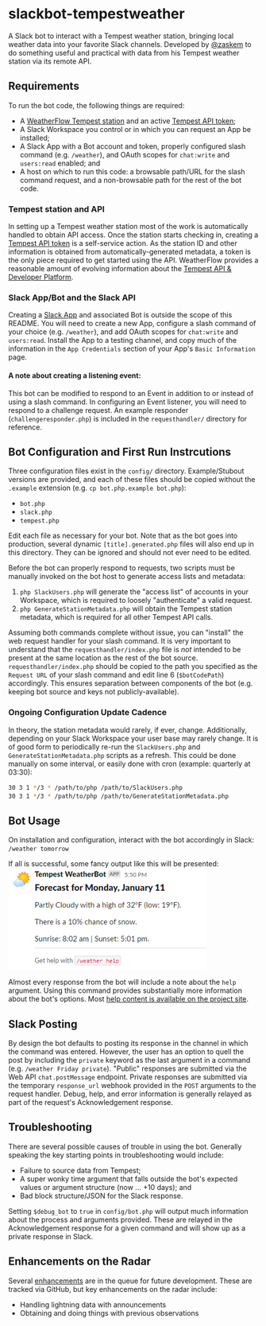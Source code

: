 # slackbot-tempestweather
A Slack bot to interact with a Tempest weather station, bringing local weather data into your favorite Slack channels. Developed by [@zaskem](https://github.com/zaskem) to do something useful and practical with data from his Tempest weather station via its remote API.

## Requirements
To run the bot code, the following things are required:

* A [WeatherFlow Tempest station](https://weatherflow.com/tempest-weather-system/) and an active [Tempest API token](https://tempestwx.com/settings/tokens);
* A Slack Workspace you control or in which you can request an App be installed;
* A Slack App with a Bot account and token, properly configured slash command (e.g. `/weather`), and OAuth scopes for `chat:write` and `users:read` enabled; and
* A host on which to run this code: a browsable path/URL for the slash command request, and a non-browsable path for the rest of the bot code.

### Tempest station and API
In setting up a Tempest weather station most of the work is automatically handled to obtain API access. Once the station starts checking in, creating a [Tempest API token](https://tempestwx.com/settings/tokens) is a self-service action. As the station ID and other information is obtained from automatically-generated metadata, a token is the only piece required to get started using the API. WeatherFlow provides a reasonable amount of evolving information about the [Tempest API & Developer Platform](https://weatherflow.github.io/Tempest/).

### Slack App/Bot and the Slack API
Creating a [Slack App](https://api.slack.com/apps/) and associated Bot is outside the scope of this README. You will need to create a new App, configure a slash command of your choice (e.g. `/weather`), and add OAuth scopes for `chat:write` and `users:read`. Install the App to a testing channel, and copy much of the information in the `App Credentials` section of your App's `Basic Information` page.

#### A note about creating a listening event:
This bot can be modified to respond to an Event in addition to or instead of using a slash command. In configuring an Event listener, you will need to respond to a challenge request. An example responder (`challengeresponder.php`) is included in the `requesthandler/` directory for reference.

## Bot Configuration and First Run Instrcutions
Three configuration files exist in the `config/` directory. Example/Stubout versions are provided, and each of these files should be copied without the `.example` extension (e.g. `cp bot.php.example bot.php`):

* `bot.php`
* `slack.php`
* `tempest.php`

Edit each file as necessary for your bot. Note that as the bot goes into production, several dynamic `[title].generated.php` files will also end up in this directory. They can be ignored and should not ever need to be edited.

Before the bot can properly respond to requests, two scripts must be manually invoked on the bot host to generate access lists and metadata:
1. `php SlackUsers.php` will generate the "access list" of accounts in your Workspace, which is required to loosely "authenticate" a valid request.
2. `php GenerateStationMetadata.php` will obtain the Tempest station metadata, which is required for all other Tempest API calls.

Assuming both commands complete without issue, you can "install" the web request handler for your slash command. It is very important to understand that the `requesthandler/index.php` file is _not_ intended to be present at the same location as the rest of the bot source. `requesthandler/index.php` should be copied to the path you specified as the `Request URL` of your slash command and edit line 6 (`$botCodePath`) accordingly. This ensures separation between components of the bot (e.g. keeping bot source and keys not publicly-available).

### Ongoing Configuration Update Cadence
In theory, the station metadata would rarely, if ever, change. Additionally, depending on your Slack Workspace your user base may rarely change. It is of good form to periodically re-run the `SlackUsers.php` and `GenerateStationMetadata.php` scripts as a refresh. This could be done manually on some interval, or easily done with cron (example: quarterly at 03:30):
```bash
30 3 1 */3 * /path/to/php /path/to/SlackUsers.php
30 3 1 */3 * /path/to/php /path/to/GenerateStationMetadata.php
```

## Bot Usage
On installation and configuration, interact with the bot accordingly in Slack: `/weather tomorrow`

If all is successful, some fancy output like this will be presented:
![Example image of "tomorrow" forecast](https://github.com/zaskem/slackbot-tempestweather/blob/main/images/tomorrow.png?raw=true)

Almost every response from the bot will include a note about the `help` argument. Using this command provides substantially more information about the bot's options. Most [help content is available on the project site](https://tempestweatherbot.mzonline.com/help.html).

## Slack Posting
By design the bot defaults to posting its response in the channel in which the command was entered. However, the user has an option to quell the post by including the `private` keyword as the last argument in a command (e.g. `/weather Friday private`). "Public" responses are submitted via the Web API `chat.postMessage` endpoint. Private responses are submitted via the temporary `response_url` webhook provided in the `POST` arguments to the request handler. Debug, help, and error information is generally relayed as part of the request's Acknowledgement response.

## Troubleshooting
There are several possible causes of trouble in using the bot. Generally speaking the key starting points in troubleshooting would include:

* Failure to source data from Tempest;
* A super wonky time argument that falls outside the bot's expected values or argument structure (now ... +10 days); and
* Bad block structure/JSON for the Slack response.

Setting `$debug_bot` to `true` in `config/bot.php` will output much information about the process and arguments provided. These are relayed in the Acknowledgement response for a given command and will show up as a private response in Slack.

## Enhancements on the Radar
Several [enhancements](https://github.com/zaskem/slackbot-tempestweather/labels/enhancement) are in the queue for future development. These are tracked via GitHub, but key enhancements on the radar include:

* Handling lightning data with announcements
* Obtaining and doing things with previous observations
